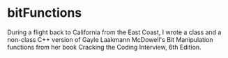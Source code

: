 # bitFunctions
During a flight back to California from the East Coast, I wrote a class and a non-class C++ version of Gayle Laakmann McDowell's Bit Manipulation functions from her book Cracking the Coding Interview, 6th Edition.

